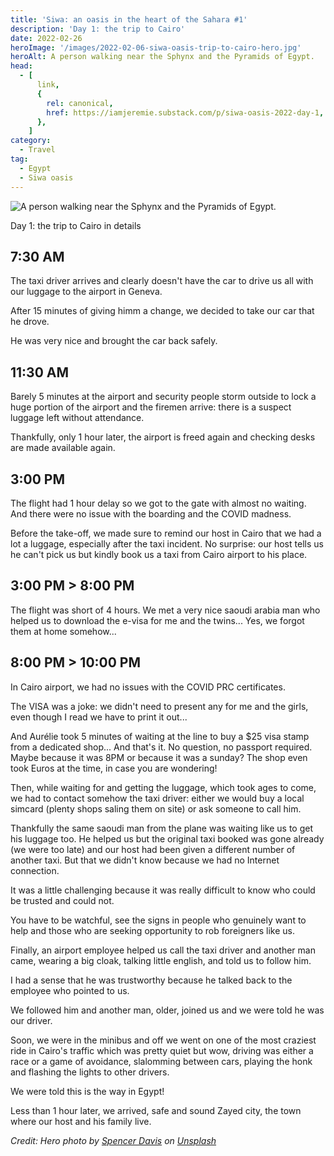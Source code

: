 ```yaml
---
title: 'Siwa: an oasis in the heart of the Sahara #1'
description: 'Day 1: the trip to Cairo'
date: 2022-02-26
heroImage: '/images/2022-02-06-siwa-oasis-trip-to-cairo-hero.jpg'
heroAlt: A person walking near the Sphynx and the Pyramids of Egypt.
head:
  - [
      link,
      {
        rel: canonical,
        href: https://iamjeremie.substack.com/p/siwa-oasis-2022-day-1,
      },
    ]
category:
  - Travel
tag:
  - Egypt
  - Siwa oasis
---
```


![A person walking near the Sphynx and the Pyramids of Egypt.](/images/2022-02-06-siwa-oasis-trip-to-cairo-hero.jpg)

Day 1: the trip to Cairo in details

<!-- more -->

## 7:30 AM

The taxi driver arrives and clearly doesn't have the car to drive us all with our luggage to the airport in Geneva.

After 15 minutes of giving himm a change, we decided to take our car that he drove.

He was very nice and brought the car back safely.

## 11:30 AM

Barely 5 minutes at the airport and security people storm outside to lock a huge portion of the airport and the firemen arrive: there is a suspect luggage left without attendance.

Thankfully, only 1 hour later, the airport is freed again and checking desks are made available again.

## 3:00 PM

The flight had 1 hour delay so we got to the gate with almost no waiting.
And there were no issue with the boarding and the COVID madness.

Before the take-off, we made sure to remind our host in Cairo that we had a lot a luggage, especially after the taxi incident.
No surprise: our host tells us he can't pick us but kindly book us a taxi from Cairo airport to his place.

## 3:00 PM > 8:00 PM

The flight was short of 4 hours. We met a very nice saoudi arabia man who helped us to download the e-visa for me and the twins... Yes, we forgot them at home somehow...

## 8:00 PM > 10:00 PM

In Cairo airport, we had no issues with the COVID PRC certificates.

The VISA was a joke: we didn't need to present any for me and the girls, even though I read we have to print it out...

And Aurélie took 5 minutes of waiting at the line to buy a $25 visa stamp from a dedicated shop... And that's it. No question, no passport required.
Maybe because it was 8PM or because it was a sunday?
The shop even took Euros at the time, in case you are wondering!

Then, while waiting for and getting the luggage, which took ages to come, we had to contact somehow the taxi driver: either we would buy a local simcard (plenty shops saling them on site) or ask someone to call him.

Thankfully the same saoudi man from the plane was waiting like us to get his luggage too. He helped us but the original taxi booked was gone already (we were too late) and our host had been given a different number of another taxi.
But that we didn't know because we had no Internet connection.

It was a little challenging because it was really difficult to know who could be trusted and could not.

You have to be watchful, see the signs in people who genuinely want to help and those who are seeking opportunity to rob foreigners like us.

Finally, an airport employee helped us call the taxi driver and another man came, wearing a big cloak, talking little english, and told us to follow him.

I had a sense that he was trustworthy because he talked back to the employee who pointed to us.

We followed him and another man, older, joined us and we were told he was our driver.

Soon, we were in the minibus and off we went on one of the most craziest ride in Cairo's traffic which was pretty quiet but wow, driving was either a race or a game of avoidance, slalomming between cars, playing the honk and flashing the lights to other drivers.

We were told this is the way in Egypt!

Less than 1 hour later, we arrived, safe and sound Zayed city, the town where our host and his family live.

_Credit: Hero photo by [Spencer Davis](https://unsplash.com/@spencerdavis?utm_source=unsplash&utm_medium=referral&utm_content=creditCopyText) on [Unsplash](https://unsplash.com/s/photos/cairo-egypt?utm_source=unsplash&utm_medium=referral&utm_content=creditCopyText)_
